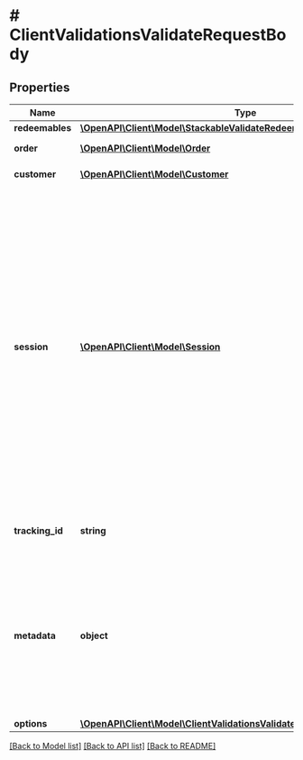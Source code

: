 # # ClientValidationsValidateRequestBody

## Properties

Name | Type | Description | Notes
------------ | ------------- | ------------- | -------------
**redeemables** | [**\OpenAPI\Client\Model\StackableValidateRedeemBaseRedeemablesItem[]**](StackableValidateRedeemBaseRedeemablesItem.md) |  | [optional]
**order** | [**\OpenAPI\Client\Model\Order**](Order.md) | Order information. | [optional]
**customer** | [**\OpenAPI\Client\Model\Customer**](Customer.md) | Customer&#39;s information. | [optional]
**session** | [**\OpenAPI\Client\Model\Session**](Session.md) | Schema model for session lock object. The session object is required to establish a session between multiple parallel validation and redemption requests. If you only send the type parameter in the request, then by default the session lock will be established for 7 days. Read more on establishing a validation session. | [optional]
**tracking_id** | **string** | Is correspondent to Customer&#39;s source_id | [optional]
**metadata** | **object** | A set of key/value pairs that you can attach to a redemption object. It can be useful for storing additional information about the redemption in a structured format. | [optional]
**options** | [**\OpenAPI\Client\Model\ClientValidationsValidateRequestBodyAllOfOptions**](ClientValidationsValidateRequestBodyAllOfOptions.md) |  | [optional]

[[Back to Model list]](../../README.md#models) [[Back to API list]](../../README.md#endpoints) [[Back to README]](../../README.md)
